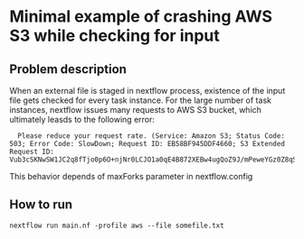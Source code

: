 # Minimal example of crashing AWS S3 while checking for input

## Problem description

When an external file is staged in nextflow process, existence of the input file gets checked for every task instance. For the large number of task instances, nextflow issues many requests to AWS S3 bucket, which ultimately leasds to the following error:

```
  Please reduce your request rate. (Service: Amazon S3; Status Code: 503; Error Code: SlowDown; Request ID: EB58BF945DDF4660; S3 Extended Request ID: Vub3cSKNwSW1JC2q8fTjo0p6O+njNr0LCJO1a0qE4B872XEBw4ugQoZ9J/mPeweYGz0Z8qSrhEM=)
```

This behavior depends of maxForks parameter in nextflow.config

## How to run

```
nextflow run main.nf -profile aws --file somefile.txt
```
